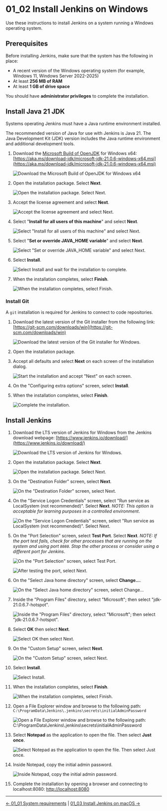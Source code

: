 # 01_02 Install Jenkins on Windows

Use these instructions to install Jenkins on a system running a Windows operating system.

## **Prerequisites**

Before installing Jenkins, make sure that the system has the following in place:

* A recent version of the Windows operating system (for example, Windows 11, Windows Server 2022-2025)
* At least **256 MB of RAM**
* At least **1 GB of drive space**

You should have **administrator privileges** to complete the installation.

## **Install Java 21 JDK**

Systems operating Jenkins must have a Java runtime environment installed.

The recommended version of Java for use with Jenkins is Java 21.  The Java Development Kit (JDK) version includes the Java runtime environment and additional development tools.

1. Download the [Microsoft Build of OpenJDK](https://learn.microsoft.com/en-us/java/openjdk/download#openjdk-21) for Windows x64:  [https://aka.ms/download-jdk/microsoft-jdk-21.0.6-windows-x64.msi](https://aka.ms/download-jdk/microsoft-jdk-21.0.6-windows-x64.msi)

    ![Download the Microsoft Build of OpenJDK for Windows x64](images/01_02_install_jenkins_on_windows-java-1.png)

1. Open the installation package. Select **Next**.

    ![Open the installation package. Select Next.](images/01_02_install_jenkins_on_windows-java-2.png)

1. Accept the license agreement and select **Next**.

    ![Accept the license agreement and select Next.](images/01_02_install_jenkins_on_windows-java-3.png)

1. Select "**Install for all users of this machine**" and select **Next**.

    ![Select "Install for all users of this machine" and select Next.](images/01_02_install_jenkins_on_windows-java-4.png)

1. Select "**Set or override JAVA\_HOME variable**" and select **Next**.

    ![Select "Set or override JAVA\_HOME variable" and select Next.](images/01_02_install_jenkins_on_windows-java-5.png)

1. Select **Install**.

    ![Select Install and wait for the installation to complete.](images/01_02_install_jenkins_on_windows-java-6.png)

1. When the installation completes, select **Finish**.

    ![When the installation completes, select Finish.](images/01_02_install_jenkins_on_windows-java-7.png)

### **Install Git**

A `git` installation is required for Jenkins to connect to code repositories.

1. Download the latest version of the Git installer from the following link: [https://git-scm.com/downloads/win](https://git-scm.com/downloads/win)

    ![Download the latest version of the Git installer for Windows.](images/01_02_install_jenkins_on_windows-git-1.png)

1. Open the installation package.
1. Accept all defaults and select **Next** on each screen of the installation dialog.

    ![Start the installation and accept "Next" on each screen.](images/01_02_install_jenkins_on_windows-git-3.png)

1. On the "Configuring extra options" screen, select **Install**.
1. When the installation completes, select **Finish**.

    ![Complete the installation.](images/01_02_install_jenkins_on_windows-git-5.png)

## **Install Jenkins**

1. Download the LTS version of Jenkins for Windows from the Jenkins download webpage: [https://www.jenkins.io/download/](https://www.jenkins.io/download/)

    ![Download the LTS version of Jenkins for Windows.](images/01_02_install_jenkins_on_windows-jenkins-01.png)

1. Open the installation package.  Select **Next**.

    ![Open the installation package.  Select Next.](images/01_02_install_jenkins_on_windows-jenkins-02.png)

1. On the "Destination Folder" screen, select **Next**.

    ![On the "Destination Folder" screen, select Next.](images/01_02_install_jenkins_on_windows-jenkins-03.png)

1. On the "Service Logon Credentials" screen, select "Run service as LocalSystem (not recommended)". Select **Next**. *NOTE: This option is acceptable for learning purposes in a controlled environment*.

    ![On the "Service Logon Credentials" screen, select "Run service as LocalSystem (not recommended)". Select Next.](images/01_02_install_jenkins_on_windows-jenkins-04.png)

1. On  the "Port Selection" screen, select **Test Port**.  Select **Next**.  *NOTE: If the port test fails, check for other processes that are running on the system and using port `8080`.  Stop the other process or consider using a different port for Jenkins*.

    ![On  the "Port Selection" screen, select Test Port.](images/01_02_install_jenkins_on_windows-jenkins-05-1.png)

    ![After testing the port, select Next.](images/01_02_install_jenkins_on_windows-jenkins-05-2.png)

1. On the "Select Java home directory" screen, select **Change...**.

    ![On the "Select Java home directory" screen, select Change...](images/01_02_install_jenkins_on_windows-jenkins-06.png)

1. Inside the "Program Files" directory, select "Microsoft"; then select "jdk-21.0.6.7-hotspot".

    ![Inside the "Program Files" directory, select "Microsoft"; then select "jdk-21.0.6.7-hotspot".](images/01_02_install_jenkins_on_windows-jenkins-07.png)

1. Select **OK** then select **Next**.

    ![Select OK then select Next.](images/01_02_install_jenkins_on_windows-jenkins-08.png)

1. On the "Custom Setup" screen, select **Next**.

    ![On the "Custom Setup" screen, select Next.](images/01_02_install_jenkins_on_windows-jenkins-09.png)

1. Select **Install**.

    ![Select Install.](images/01_02_install_jenkins_on_windows-jenkins-10.png)

1. When the installation completes, select **Finish**.

    ![When the installation completes, select Finish.](images/01_02_install_jenkins_on_windows-jenkins-11.png)

1. Open a File Explorer window and browse to the following path: `C:\ProgramData\Jenkins\.jenkins\secrets\initialAdminPassword`

    ![Open a File Explorer window and browse to the following path: C:\\ProgramData\\Jenkins\\.jenkins\\secrets\\initialAdminPassword](images/01_02_install_jenkins_on_windows-jenkins-12.png)

1. Select **Notepad** as the application to open the file.  Then select **Just once**.

    ![Select Notepad as the application to open the file.  Then select Just once.](images/01_02_install_jenkins_on_windows-jenkins-13.png)

1. Inside Notepad, copy the initial admin password.

    ![Inside Notepad, copy the initial admin password.](images/01_02_install_jenkins_on_windows-jenkins-14.png)

1. Complete the installation by opening a browser and connecting to localhost:8080: [http://localhost:8080](http://localhost:8080)

<!-- FooterStart -->
---
[← 01_01 System requirements](../01_01_system_requirements/README.md) | [01_03 Install Jenkins on macOS →](../01_03_install_jenkins_on_macos/README.md)
<!-- FooterEnd -->
